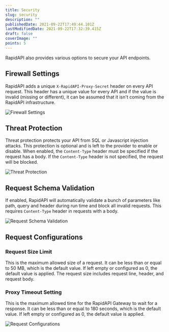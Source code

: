 ```yaml
---
title: Security
slug: security
description: ""
publishedDate: 2021-09-22T17:49:44.101Z
lastModifiedDate: 2021-09-22T17:32:39.415Z
draft: false
coverImage: ""
points: 5
---
```


RapidAPI also provides various options to secure your API endpoints.

## Firewall Settings

RapidAPI adds a unique `X-RapidAPI-Proxy-Secret` header on every API request. This header has a unique value for every API and if the value is invalid (missing or different), it can be assumed that it isn't coming from the RapidAPI infrastructure.

![Firewall Settings](https://raw.githubusercontent.com/RapidAPI/DevRel-Stack-Data/improve/module-source/learn/courses/learn-rapidapi-hub-provider/images/image15.png "Firewall Settings")

## Threat Protection

Threat protection protects your API from SQL or Javascript injection attacks. This protection is optional and is left to the provider to enable or disable. When enabled, the `Content-Type` header must be specified if the request has a body. If the `Content-Type` header is not specified, the request will be blocked.

![Threat Protection](https://raw.githubusercontent.com/RapidAPI/DevRel-Stack-Data/improve/module-source/learn/courses/learn-rapidapi-hub-provider/images/image16.png "Threat Protection")

## Request Schema Validation

If enabled, RapidAPI will automatically validate a bunch of parameters like path, query and header during run time and block all invalid requests. This requires `Content-Type` header in requests with a body.

![Request Schema Validation](https://raw.githubusercontent.com/RapidAPI/DevRel-Stack-Data/improve/module-source/learn/courses/learn-rapidapi-hub-provider/images/image17.png "Request Schema Validation")

## Request Configurations

### Request Size Limit

This is the maximum allowed size of a request. It can be less than or equal to 50 MB, which is the default value. If left empty or configured as 0, the default value is applied. The request size includes request line, header, and request body.

### Proxy Timeout Setting

This is the maximum allowed time for the RapidAPI Gateway to wait for a response. It can be less than or equal to 180 seconds, which is the default value. If left empty or configured as 0, the default value is applied.

![Request Configurations](https://raw.githubusercontent.com/RapidAPI/DevRel-Stack-Data/improve/module-source/learn/courses/learn-rapidapi-hub-provider/images/image18.png "Request Configurations")
